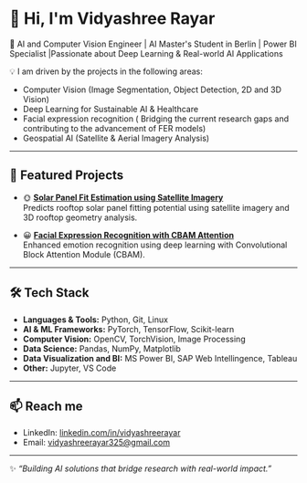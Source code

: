 # 👋 Hi, I'm Vidyashree Rayar

🚀 AI and Computer Vision Engineer | AI Master's Student in Berlin | Power BI Specialist |Passionate about Deep Learning & Real-world AI Applications  

💡 I am driven by the projects in the following areas: 
- Computer Vision (Image Segmentation, Object Detection, 2D and 3D Vision)  
- Deep Learning for Sustainable AI & Healthcare
- Facial expression recognition ( Bridging the current research gaps and contributing to the advancement of FER models)
- Geospatial AI (Satellite & Aerial Imagery Analysis)  

---

## 📂 Featured Projects

- 🌞 **[Solar Panel Fit Estimation using Satellite Imagery](https://github.com/yourusername/solar-panel-fit-estimation)**  
   Predicts rooftop solar panel fitting potential using satellite imagery and 3D rooftop geometry analysis.  

- 😀 **[Facial Expression Recognition with CBAM Attention](https://github.com/yourusername/fer-cbam)**  
   Enhanced emotion recognition using deep learning with Convolutional Block Attention Module (CBAM).

---

## 🛠 Tech Stack

- **Languages & Tools:** Python, Git, Linux  
- **AI & ML Frameworks:** PyTorch, TensorFlow, Scikit-learn  
- **Computer Vision:** OpenCV, TorchVision, Image Processing  
- **Data Science:** Pandas, NumPy, Matplotlib
- **Data Visualization and BI:** MS Power BI, SAP Web Intellingence, Tableau
- **Other:** Jupyter, VS Code

---

## 📫 Reach me

- LinkedIn: [linkedin.com/in/vidyashreerayar](https://linkedin.com/in/vidyashreerayar)  
- Email: vidyashreerayar325@gmail.com

---
✨ *“Building AI solutions that bridge research with real-world impact.”*
